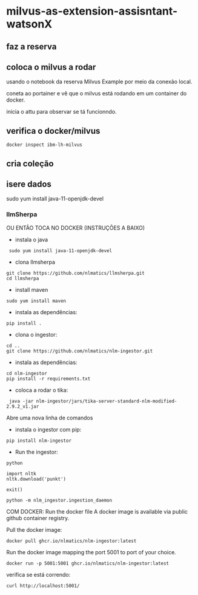 # milvus-as-extension-assisntant-watsonX

## faz a reserva 

## coloca o milvus a rodar
usando o notebook da reserva Milvus Example por meio da conexão local.

coneta ao portainer e vê que o milvus está rodando em um container do docker.

inicia o attu para observar se tá funcionndo.

## verifica o docker/milvus
```
docker inspect ibm-lh-milvus
```

## cria coleção

## isere dados 
 sudo yum install java-11-openjdk-devel
### llmSherpa
OU ENTÃO TOCA NO DOCKER (INSTRUÇÕES A BAIXO)
- instala o java
```
 sudo yum install java-11-openjdk-devel
```
- clona llmsherpa
```
git clone https://github.com/nlmatics/llmsherpa.git
cd llmsherpa
```
- install maven
```
sudo yum install maven
```
- instala as dependências:
```
pip install .
```
- clona o ingestor:
```
cd ..
git clone https://github.com/nlmatics/nlm-ingestor.git
```
- instala as dependências:
```
cd nlm-ingestor
pip install -r requirements.txt
```
- coloca a rodar o tika:
```
 java -jar nlm-ingestor/jars/tika-server-standard-nlm-modified-2.9.2_v1.jar
```

Abre uma nova linha de comandos 
- instala o ingestor com pip:
```
pip install nlm-ingestor
```
- Run the ingestor:
```
python
```
```
import nltk
nltk.download('punkt')
```
```
exit()
```
```
python -m nlm_ingestor.ingestion_daemon
```

COM DOCKER:
Run the docker file
A docker image is available via public github container registry.

Pull the docker image:
```
docker pull ghcr.io/nlmatics/nlm-ingestor:latest
```
Run the docker image mapping the port 5001 to port of your choice.
```
docker run -p 5001:5001 ghcr.io/nlmatics/nlm-ingestor:latest
```
verifica se está correndo:
```
curl http://localhost:5001/
```
